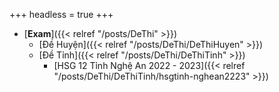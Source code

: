 +++
headless = true
+++

- [**Exam**]({{< relref "/posts/DeThi" >}})
  - [Đề Huyện]({{< relref "/posts/DeThi/DeThiHuyen" >}})
  - [Đề Tỉnh]({{< relref "/posts/DeThi/DeThiTinh" >}})
    - [HSG 12 Tỉnh Nghệ An 2022 - 2023]({{< relref "/posts/DeThi/DeThiTinh/hsgtinh-nghean2223" >}})
